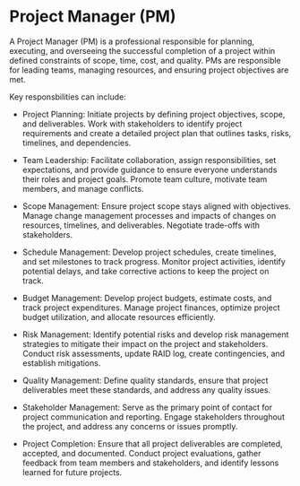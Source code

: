 # Project Manager (PM)

A Project Manager (PM) is a professional responsible for planning, executing, and overseeing the successful completion of a project within defined constraints of scope, time, cost, and quality. PMs are responsible for leading teams, managing resources, and ensuring project objectives are met. 

Key responsbilities can include:

* Project Planning: Initiate projects by defining project objectives, scope, and deliverables. Work with stakeholders to identify project requirements and create a detailed project plan that outlines tasks, risks, timelines, and dependencies. 

* Team Leadership: Facilitate collaboration, assign responsibilities, set expectations, and provide guidance to ensure everyone understands their roles and project goals. Promote team culture, motivate team members, and manage conflicts.

* Scope Management: Ensure project scope stays aligned with objectives. Manage change management processes and impacts of changes on resources, timelines, and deliverables. Negotiate trade-offs with stakeholders.

* Schedule Management: Develop project schedules, create timelines, and set milestones to track progress. Monitor project activities, identify potential delays, and take corrective actions to keep the project on track.

* Budget Management: Develop project budgets, estimate costs, and track project expenditures. Manage project finances, optimize project budget utilization, and allocate resources efficiently.

* Risk Management: Identify potential risks and develop risk management strategies to mitigate their impact on the project and stakeholders. Conduct risk assessments, update RAID log, create contingencies, and establish mitigations.

* Quality Management: Define quality standards, ensure that project deliverables meet these standards, and address any quality issues.

* Stakeholder Management: Serve as the primary point of contact for project communication and reporting. Engage stakeholders throughout the project, and address any concerns or issues promptly.

* Project Completion: Ensure that all project deliverables are completed, accepted, and documented. Conduct project evaluations, gather feedback from team members and stakeholders, and identify lessons learned for future projects.
